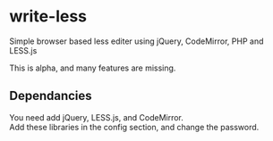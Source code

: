write-less
==========

Simple browser based less editer using jQuery, CodeMirror, PHP and LESS.js

This is alpha, and many features are missing.

## Dependancies
You need add jQuery, LESS.js, and CodeMirror.  
Add these libraries in the config section, and change the password.